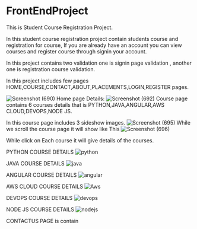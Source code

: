 # FrontEndProject
This is Student Course Registration Project.

In this student course registration project contain students course and registration for course, If you are already have an account you can view courses and register course through signin your account.

In this project contains two validation one is signin page validation , another one is registration course validation.

In this project includes few pages HOME,COURSE,CONTACT,ABOUT,PLACEMENTS,LOGIN,REGISTER pages.

![Screenshot (690)](https://user-images.githubusercontent.com/88303327/128147263-038edd9a-6538-44c0-b3d5-4b346d78c318.png)
Home page Details:
![Screenshot (692)](https://user-images.githubusercontent.com/88303327/128148229-be89a4eb-e56d-4ebe-9bea-06e98069a725.png)
Course page contains 6 courses details that is PYTHON,JAVA,ANGULAR,AWS CLOUD,DEVOPS,NODE JS.

In this course page includes 3 sideshow images.
![Screenshot (695)](https://user-images.githubusercontent.com/88303327/128149231-6c02f116-b544-49bd-99b4-4880cbc32b80.png)
While we scroll the course page it will show like This
![Screenshot (696)](https://user-images.githubusercontent.com/88303327/128149905-77361f0d-565d-4239-a6f1-0afc28e61e99.png)


While click on Each course it will give details of the courses.

PYTHON COURSE DETAILS
![python](https://user-images.githubusercontent.com/88303327/128150936-997d144b-ca14-4ec6-ad90-771eddddcfe6.png)

JAVA COURSE DETAILS
![java](https://user-images.githubusercontent.com/88303327/128151228-8ec07e8e-234f-4f4c-a8e0-f50379d2748f.png)

ANGULAR COURSE DETAILS
![angular](https://user-images.githubusercontent.com/88303327/128151600-4c29ab50-5d10-44c0-aa43-8024e92fb04f.png)

AWS CLOUD COURSE DETAILS
![Aws](https://user-images.githubusercontent.com/88303327/128151916-dde24fde-70bc-48c1-8529-bd3370f2bf69.png)

DEVOPS COURSE DETAILS
![devops](https://user-images.githubusercontent.com/88303327/128152238-1af15783-2b00-42c1-ba06-d0eb47622c6c.png)

NODE JS COURSE DETAILS
![nodejs](https://user-images.githubusercontent.com/88303327/128152641-13e47b48-e9b3-4349-8318-317a689fd194.png)

CONTACTUS PAGE is contain
